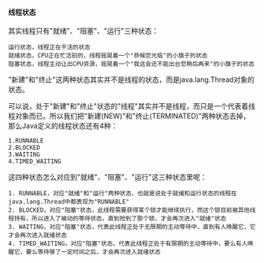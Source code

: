 #### 线程状态

其实线程只有"就绪"、"阻塞"、"运行"三种状态：

```
运行状态，线程正在干活的状态
就绪状态，CPU正在忙活别的，线程摇晃着一个"恭候您光临"的小旗子的状态
阻塞状态，线程主动让出CPU资源，摇晃着一个"我这会还不能出台您稍后再来"的小旗子的状态
```

"新建"和"终止"这两种状态其实并不是线程的状态，而是java.lang.Thread对象的状态。

可以说，处于"新建"和"终止"状态的"线程"其实并不是线程，而只是一个代表着线程对象而已。所以我们把"新建\(NEW\)"和"终止\(TERMINATED\)"两种状态去掉，那么Java定义的线程状态还有4种：

```
1.RUNNABLE
2.BLOCKED
3.WAITING
4.TIMED_WAITING
```

这四种状态怎么对应到"就绪"、"阻塞"、"运行"这三种状态里呢：

```
1. RUNNABLE，对应"就绪"和"运行"两种状态，也就是说处于就绪和运行状态的线程在java.lang.Thread中都表现为"RUNNABLE"
2. BLOCKED，对应"阻塞"状态，此线程需要获得某个锁才能继续执行，而这个锁目前被其他线程持有，所以进入了被动的等待状态，直到抢到了那个锁，才会再次进入"就绪"状态
3. WAITING，对应"阻塞"状态，代表此线程正处于无限期的主动等待中，直到有人唤醒它，它才会再次进入就绪状态
4. TIMED_WAITING，对应"阻塞"状态，代表此线程正处于有限期的主动等待中，要么有人唤醒它，要么等待够了一定时间之后，才会再次进入就绪状态
```



